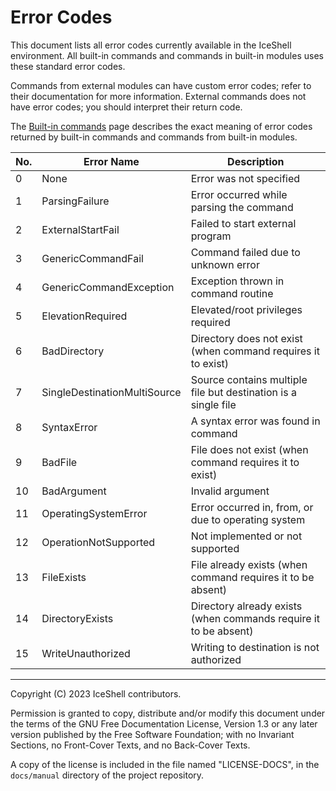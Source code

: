 # Error Codes

This document lists all error codes currently available in the IceShell environment. All built-in commands and commands in built-in modules uses these standard error codes.

Commands from external modules can have custom error codes; refer to their documentation for more information. External commands does not have error codes; you should interpret their return code.

The [Built-in commands](3-BuiltIn-Commands.md) page describes the exact meaning of error codes returned by built-in commands and commands from built-in modules.

| No. | Error Name                   | Description                                                      |
| --- | ---------------------------- | ---------------------------------------------------------------- |
| 0   | None                         | Error was not specified                                          |
| 1   | ParsingFailure               | Error occurred while parsing the command                         |
| 2   | ExternalStartFail            | Failed to start external program                                 |
| 3   | GenericCommandFail           | Command failed due to unknown error                              |
| 4   | GenericCommandException      | Exception thrown in command routine                              |
| 5   | ElevationRequired            | Elevated/root privileges required                                |
| 6   | BadDirectory                 | Directory does not exist (when command requires it to exist)     |
| 7   | SingleDestinationMultiSource | Source contains multiple file but destination is a single file   |
| 8   | SyntaxError                  | A syntax error was found in command                              |
| 9   | BadFile                      | File does not exist (when command requires it to exist)          |
| 10  | BadArgument                  | Invalid argument                                                 |
| 11  | OperatingSystemError         | Error occurred in, from, or due to operating system              |
| 12  | OperationNotSupported        | Not implemented or not supported                                 |
| 13  | FileExists                   | File already exists (when command requires it to be absent)      |
| 14  | DirectoryExists              | Directory already exists (when commands require it to be absent) |
| 15  | WriteUnauthorized            | Writing to destination is not authorized                         |

---

Copyright (C) 2023 IceShell contributors.

Permission is granted to copy, distribute and/or modify this document under the terms of the GNU Free Documentation License, Version 1.3 or any later version published by the Free Software Foundation; with no Invariant Sections, no Front-Cover Texts, and no Back-Cover Texts.

A copy of the license is included in the file named "LICENSE-DOCS", in the `docs/manual` directory of the project repository.
